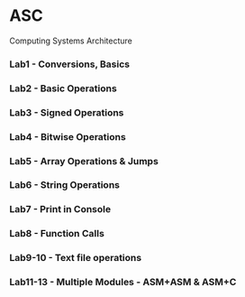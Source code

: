 # ASC
Computing Systems Architecture

### Lab1 - Conversions, Basics
### Lab2 - Basic Operations
### Lab3 - Signed Operations
### Lab4 - Bitwise Operations
### Lab5 - Array Operations & Jumps
### Lab6 - String Operations
### Lab7 - Print in Console
### Lab8 - Function Calls
### Lab9-10 - Text file operations
### Lab11-13 - Multiple Modules - ASM+ASM & ASM+C
